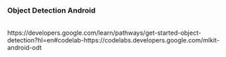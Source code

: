 <h3>Object Detection Android</h3><br>
https://developers.google.com/learn/pathways/get-started-object-detection?hl=en#codelab-https://codelabs.developers.google.com/mlkit-android-odt
